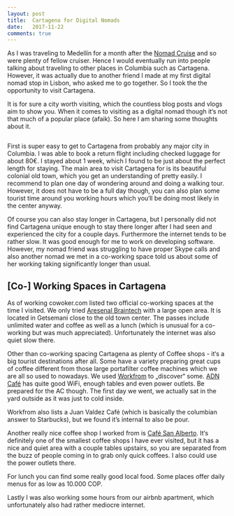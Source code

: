 ```yaml
---
layout: post
title:  Cartagena for Digital Nomads
date:   2017-11-22
comments: true
---
```


As I was traveling to Medellín for a month after the [Nomad Cruise](http://nomadcruise.com) and so were plenty of fellow cruiser. Hence I would eventually run into people talking about traveling to other places in Columbia such as Cartagena. However, it was actually due to another friend I made at my first digital nomad stop in Lisbon, who asked me to go together. So I took the the opportunity to visit Cartagena. 

It is for sure a city worth visiting, which the countless blog posts and vlogs aim to show you. When it comes to visiting as a digital nomad though it‘s not that much of a popular place (afaik). So here I am sharing some thoughts about it. 

<img src="{{ '/assets/img/2017-11-22-cartagena-for-digital-nomads.jpg' | prepend: site.baseurl }}" alt="">

First is super easy to get to Cartagena from probably any major city in Columbia. I was able to book a return flight including checked luggage for about 80€. I stayed about 1 week, which I found to be just about the perfect length for staying. The main area to visit Cartagena for is its beautiful colonial old town, which you get an understanding of pretty easily. I recommend to plan one day of wondering around and doing a walking tour. However, it does not have to be a full day though, you can also plan some tourist time around you working hours which you‘ll be doing most likely in the center anyway. 

Of course you can also stay longer in Cartagena, but I personally did not find Cartagena unique enough to stay there longer after I had seen and experienced the city for a couple days. Furthermore the internet tends to be rather slow. It was good enough for me to work on developing software. However, my nomad friend was struggling to have proper Skype calls and also another nomad we met in a co-working space told us about some of her working taking significantly longer than usual. 

## [Co-] Working Spaces in Cartagena 
As of working cowoker.com listed two official co-working spaces at the time I visited. We only tried [Aresenal Braintech](http://www.arsenalbraintech.co/) with a large open area. It is located in Getsemani close to the old town center. The passes include unlimited water and  coffee as well as a lunch (which is unusual for a co-working but was much appreciated). Unfortunately the internet was also quiet slow there. 

Other than co-working spacing Cartagena as plenty of Coffee shops - it‘s a big tourist destinations after all. Some have a variety preparing great cups of coffee different from those large portafilter coffee machines which we are all so used to nowadays. We used [Workfrom](https://workfrom.co/) to „discover“ some. [ADN Café](https://www.adncafe.info/) has quite good WiFi, enough tables and even power outlets. Be prepared for the AC though. The first day we went, we actually sat in the yard outside as it was just to cold inside. 

Workfrom also lists a Juan Valdez Café (which is basically the columbian answer to Starbucks), but we found it’s internal to also be pour. 

Another really nice coffee shop I worked from is [Café San Alberto](https://www.google.de/maps/place/Caf%C3%A9+San+Alberto/@10.4241521,-75.5532669,17z/data=!3m1!4b1!4m5!3m4!1s0x8ef62fa0270948cd:0x6d2668cf081f65a2!8m2!3d10.4241468!4d-75.5510782). It‘s definitely one of the smallest coffee shops I have ever visited, but it has a nice and quiet area with a couple tables upstairs, so you are separated from the buzz of people coming in to grab only quick coffees. I also could use the power outlets there. 

For lunch you can find some really good local food. Some places offer daily menus for as low as 10.000 COP. 

Lastly I was also working some hours from our airbnb apartment, which unfortunately also had rather mediocre internet. 
